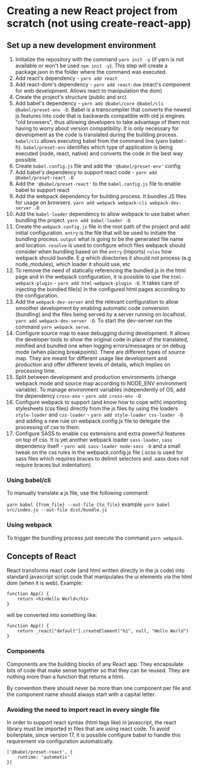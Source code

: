 # Creating a new React project from scratch (not using create-react-app)

## Set up a new development environment

1. Initialize the repository with the command `yarn init -y` (if yarn is not available or won't be used `npm init -y`). This step will create a package.json in the folder where the command was executed.
2. Add react's dependency - `yarn add react`
3. Add react-dom's dependency - `yarn add react-dom` (react's component for web development. Allows react to manipulation the dom)
4. Create the project's structure (public and src)
5. Add babel's dependency - `yarn add @babel/core @babel/cli @babel/preset-env -D`. Babel is a transcompiler that converts the newest js features into code that is backwards compatible with old js engines "old browsers", thus allowing developers to take advantage of them not having to worry about version compatibility. It is only necessary for development as the code is translated during the building process.
`babel/cli` allows executing babel from the command line (yarn babel -h). `babel/preset-env` identifies which type of application is being executed (node, react, native) and converts the code in the best way possible.
6. Create `babel.config.js` file and add the `'@babel/preset-env'` config
7. Add babel's dependency to support react code - `yarn add @babel/preset-react -D`
8. Add the `'@babel/preset-react'` to the `babel.config.js` file to enable babel to support react
9. Add the webpack dependency for building process. It bundles JS files for usage on browsers. `yarn add webpack webpack-cli webpack-dev-server -D`
10. Add the `babel-loader` dependency to allow webpack to use babel when bundling the project. `yarn add babel-loader -D`
11. Create the `webpack.config.js` file in the root path of the project and add initial configuration.
`entry` is the file that will be used to initiate the bundling process. 
`output` what is going to be the generated file name and location. 
`resolve` is used to configure which files webpack should consider when bundling based on the `entry` (imports)
`rules` how webpack should bundle. E.g which directories it should not process (e.g node_modules), which loader it should use, etc 
12. To remove the need of statically referencing the bundled js in the html page and in the webpack configuration, it is possible to use the  `html-webpack-plugin` - `yarn add html-webpack-plugin -D`. It takes care of injecting the bundled file(s) in the configured html pages according to the configuration. 
13. Add the `webpack-dev-server` and the relevant configuration to allow smoother development by enabling automatic code conversion (bundling) and the files being served by a server running on localhost. `yarn add webpack-dev-server -D`. To start the dev-server run the command `yarn webpack serve`.
14. Configure source map to ease debugging during development. It allows the developer tools to show the original code in place of the translated, minified and bundled one when logging errors/messages or on debug mode (when placing breakpoints). There are different types of source map. They are meant for different usage like development and production and offer different levels of details, which implies on processing time.  
15. Split between development and production environments (change webpack mode and source map according to NODE_ENV environment variable). To manage environment variables independently of OS, add the dependency `cross-env` - `yarn add cross-env -D`
16. Configure webpack to support (and know how to cope with) importing stylesheets (css files) directly from the js files by using the loaders `style-loader` and `css-loader` - `yarn add style-loader css-loader -D` and adding a new rule on webpack.config.js file to delegate the processing of css to them.
17. Configure SASS to enable css extensions and extra powerful features on top of css. It is yet another webpack loader `sass-loader`, `sass` dependency itself - `yarn add sass-loader node-sass -D` and a small tweak on the css rules in the webpack.config.js file (.scss is used for sass files which requires braces to delimit selectors and .sass does not require braces but indentation).


### Using babel/cli
To manually translate a js file, use the following command:

`yarn babel {from_file} --out-file {to_file}` example `yarn babel src/index.js --out-file dist/bundle.js`

### Using webpack
To trigger the bundling process just execute the command `yarn webpack`.

## Concepts of React

React transforms react code (and html written directly in the js code) into standard javascript script code that manipulates the ui elements via the html dom (when it is web).
Example:
```
function App() {
    return <h1>Hello World</h1>
}
```

will be converted into something like:
```
function App() {
    return _react["default"].createElement("h1", null, "Hello World")
}
```

### Components
Components are the building blocks of any React app. They encapsulate bits of code that make sense together so that they can be reused. They are nothing more than a function that returns a html.

By convention there should never be more than one component per file and the component name should always start with a capital letter. 

### Avoiding the need to import react in every single file

In order to support react syntax (html tags like) in javascript, the react library must be imported in files that are using react code. 
To avoid boilerplate, since version 17, it is possible configure babel to handle this requirement via configuration automatically.

```
['@babel/preset-react', {
    runtime: 'automatic'
}]
```